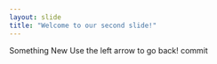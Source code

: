 ```yaml
---
layout: slide
title: "Welcome to our second slide!"
---
```

Something New
Use the left arrow to go back!
commit
